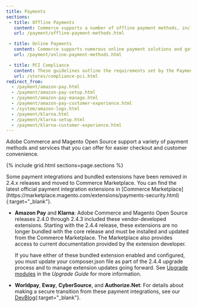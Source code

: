 ```yaml
---
title: Payments
sections:
 - title: Offline Payments
   content: Commerce supports a number of offline payment methods, including payment by check or money order, and cash on delivery (COD).
   url: /payment/offline-payment-methods.html

 - title: Online Payments
   content: Commerce supports numerous online payment solutions and gateways, including Braintree as a bundled vendor-developed extension.
   url: /payment/online-payment-methods.html

 - title: PCI Compliance
   content: These guidelines outline the requirements set by the Payment Card Industry (PCI) for businesses that accept payment by credit card over the Internet.
   url: /stores/compliance-pci.html
redirect_from:
  - /payment/amazon-pay.html
  - /payment/amazon-pay-setup.html
  - /payment/amazon-pay-manage.html
  - /payment/amazon-pay-customer-experience.html
  - /system/amazon-logs.html
  - /payment/klarna.html  
  - /payment/klarna-setup.html
  - /payment/klarna-customer-experience.html
---
```


Adobe Commerce and Magento Open Source support a variety of payment methods and services that you can offer for easier checkout and customer convenience.

{% include grid.html sections=page.sections %}

<div class="bs-callout-info" markdown="1">
Some payment integrations and bundled extensions have been removed in 2.4.x releases and moved to Commerce Marketplace. You can find the latest official payment integration extensions in [Commerce Marketplace](https://marketplace.magento.com/extensions/payments-security.html){:target="_blank"}.

- **Amazon Pay** and **Klarna**: Adobe Commerce and Magento Open Source releases 2.4.0 through 2.4.3 included these vendor-developed extensions. Starting with the 2.4.4 release, these extensions are no longer bundled with the core release and must be installed and updated from the Commerce Marketplace. The Marketplace also provides access to current documentation provided by the extension developer.

   If you have either of these bundled extension enabled and configured, you must update your composer.json file as part of the 2.4.4 upgrade process and to manage extension updates going forward. See [Upgrade modules](https://experienceleague.adobe.com/docs/commerce-operations/upgrade-guide/modules/upgrade.html) in the _Upgrade Guide_ for more information.

- **Worldpay**, **Eway**, **CyberSource**, and **Authorize.Net**: For details about making a secure transition from these payment integrations, see our [DevBlog](https://community.magento.com/t5/Magento-DevBlog/Deprecation-of-Magento-core-payment-integrations/ba-p/426445){:target="_blank"}.

</div>
